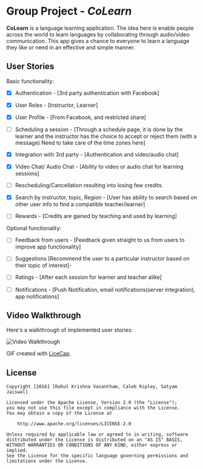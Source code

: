 # Group Project - *CoLearn*

**CoLearn** is a language learning application. The idea here is enable people across the world to learn languages by collaborating through audio/video communication. This app gives a chance to everyone to learn a language they like or need in an effective and simple manner.


## User Stories

Basic functionality:

- [X] Authentication - [3rd party authentication with Facebook]
- [X] User Roles - [Instructor, Learner]
- [X] User Profile - [From Facebook, and restricted share]
- [ ] Scheduling a session - [Through a schedule page, it is done by the learner and the instructor has the choice to accept or reject them (with a message) Need to take care of the time zones here]
- [X] Integration with 3rd party - [Authentication and video/audio chat]
- [X] Video Chat/ Audio Chat - [Ability to video or audio chat for learning sessions]
- [ ] Rescheduling/Cancellation resulting into losing few credits.
- [X] Search by instructor, topic, Region - [User has ability to search based on other user info to find a compatible teacher/learner]
- [ ] Rewards - [Credits are gained by teaching and used by learning]


Optional functionality:

- [ ] Feedback from users - [Feedback given straight to us from users to improve app functionality]
- [ ] Suggestions [Recommend the user to a particular instructor based on their topic of interest]- 
- [ ] Ratings - [After each session for learner and teacher alike]
- [ ] Notifications - [Push Notification, email notifications(server integration), app notifications]


## Video Walkthrough 

Here's a walkthrough of implemented user stories:

<img src='http://i.imgur.com/mV2irzj.gif' title='CoLearn' width='' alt='Video Walkthrough' />

GIF created with [LiceCap](http://www.cockos.com/licecap/).


## License

    Copyright [2016] [Rahul Krishna Vasantham, Caleb Ripley, Satyam Jaiswal]

    Licensed under the Apache License, Version 2.0 (the "License");
    you may not use this file except in compliance with the License.
    You may obtain a copy of the License at

        http://www.apache.org/licenses/LICENSE-2.0

    Unless required by applicable law or agreed to in writing, software
    distributed under the License is distributed on an "AS IS" BASIS,
    WITHOUT WARRANTIES OR CONDITIONS OF ANY KIND, either express or implied.
    See the License for the specific language governing permissions and
    limitations under the License.
